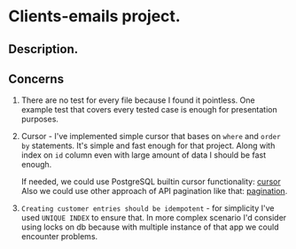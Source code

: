 # Clients-emails project.


## Description.


## Concerns
1. There are no test for every file because I found it pointless. One example test that covers 
   every tested case is enough for presentation purposes.
2. Cursor - I've implemented simple cursor that bases on `where` and `order by` statements.
   It's simple and fast enough for that project. Along with index on `id` column
   even with large amount of data I should be fast enough.
   
   If needed, we could use PostgreSQL builtin cursor functionality: [cursor](https://www.postgresql.org/docs/9.2/plpgsql-cursors.html)
   Also we could use other approach of API pagination like that: [pagination](https://ignaciochiazzo.medium.com/paginating-requests-in-apis-d4883d4c1c4c#:~:text=Most%20of%20the%20use%20cases,%2C%20and%20Cursor%2Dbased%20Pagination.).
3. `Creating customer entries should be idempotent` - for simplicity I've used `UNIQUE INDEX` to ensure that.
   In more complex scenario I'd consider using locks on db because with multiple 
   instance of that app we could encounter problems.